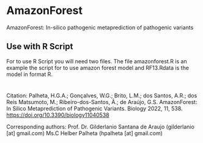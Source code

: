 # AmazonForest
 AmazonForest: In-silico pathogenic metaprediction of pathogenic variants

## Use with R Script

For to use R Script you will need two files. The file amazonforest.R is an example the script for to use amazon forest model and RF13.Rdata is the model in format R.

# 



Citation: Palheta, H.G.A.; Gonçalves, W.G.; Brito, L.M.; dos Santos, A.R.; dos Reis Matsumoto, M.; 
          Ribeiro-dos-Santos, Â.; de Araújo, G.S. AmazonForest: In Silico Metaprediction of Pathogenic 
          Variants. Biology 2022, 11, 538. https://doi.org/10.3390/biology11040538
 
Corresponding authors: Prof. Dr. Gilderlanio Santana de Araujo (gilderlanio [at] gmail.com)
                        Ms.C Helber Palheta (hpalheta [at] gmail.com)
